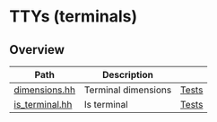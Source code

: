 # TTYs (terminals)

## Overview

| Path                              | Description         |                              |
| --------------------------------- | ------------------- | ---------------------------- |
| [dimensions.hh](dimensions.hh)    | Terminal dimensions | [Tests](dimensions.test.cc)  |
| [is\_terminal.hh](is_terminal.hh) | Is terminal         | [Tests](is_terminal.test.cc) |
